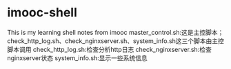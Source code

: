 # imooc-shell
This is my learning shell notes from imooc
master_control.sh:这是主控脚本；check_http_log.sh、check_nginxserver.sh、system_info.sh这三个脚本由主控脚本调用
check_http_log.sh:检查分析http日志
check_nginxserver.sh:检查nginxserver状态
system_info.sh:显示一些系统信息
